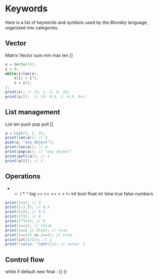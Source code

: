 # Keywords
Here is a list of keywords and symbols used by the *Blombly* language, organized into categories.

## Vector
Matrix Vector sum min max len []

```java
x = Vector(5);
i = 0;
while(i<len(x),
    x[i] = i^2;
    i = i+1;
);
print(x); // [0, 1, 4, 9, 16]
print(x/2);  // [0, 0.5, 2, 4.5, 8+]
```

## List management
List len push pop poll []

```java
a = List(1, 2, 3);
print(len(a)); // 3
push(a, "any object");
print(len(a)); // 4
print(pop(a)); // "any object"
print(poll(a)); // 1
print(a[0]); // 2
```

## Operations
+ - / * ^ log == <= >= < > != int bool float str time true false numbers

```java
print(1+2); // 3
print(1-1.5); // 0.5
print(1/2); // 0.5
print(2*3); // 6
print(2^3+1); // 9
print(1==2); // false
print(1==2 || 3!=2); // true
print(1==2/2 && 2==2); // true
print(int(1/2)); // 1
print("value: "+str(1)); // value: 1
```


## Control flow
while if default new final : {} ()
